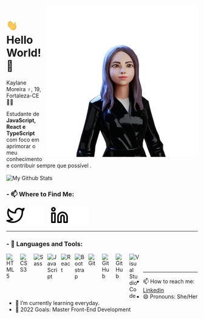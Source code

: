 <img src="./assets/ReadyPlayerMe-Avatar.png" min-width="400px" max-width="400px" width="400px" align="right">

# <img src="./assets/hi.gif" width="30px"> Hello World! 👾

Kaylane Moreira ♀️, 19, Fortaleza-CE 🙋‍♀️

Estudante de **JavaScript, React e TypeScript** com foco em aprimorar o meu conhecimento e contribuir sempre que possível .


<img align="center" src="https://github-readme-stats.vercel.app/api/top-langs/?username=kaylanemoreira&layout=compact&theme=radical" alt="My Github Stats">

### - 📫 Where to Find Me:

<!-- [![website](./img/globe-light.svg)](https://kaylanemoreira.com#gh-light-mode-only)
[![website](./img/globe-dark.svg)](https://kaylanemoreira.com#gh-dark-mode-only)
&nbsp;&nbsp; -->
[![website](./assets/twitter-light.svg)](https://twitter.com/Kaylane_SM#gh-light-mode-only)
[![website](./assets/twitterdark.svg)](https://twitter.com/Kaylane_SM#gh-dark-mode-only)
&nbsp;&nbsp;
[![website](./assets/linkedin-light.svg)](https://www.linkedin.com/in/kaylanem/#gh-light-mode-only)
[![website](./assets/linkedin-dark.svg)](https://www.linkedin.com/in/kaylanem/#gh-dark-mode-only)

---

### - 🧠 Languages and Tools:

<img align="left" alt="HTML5" width="26px" src="https://cdn.jsdelivr.net/gh/devicons/devicon/icons/html5/html5-original.svg" style="padding-right:10px;" />
<img align="left" alt="CSS3" width="26px" src="https://cdn.jsdelivr.net/gh/devicons/devicon/icons/css3/css3-original.svg" style="padding-right:10px;" />
 <img align="left" alt="Sass" width="26px" src="https://cdn.jsdelivr.net/gh/devicons/devicon/icons/sass/sass-original.svg" style="padding-right:10px;" />
<img align="left" alt="JavaScript" width="26px" src="https://cdn.jsdelivr.net/gh/devicons/devicon/icons/javascript/javascript-original.svg" style="padding-right:10px;" />
<img align="left" alt="React" width="26px" src="https://cdn.jsdelivr.net/gh/devicons/devicon/icons/react/react-original.svg" style="padding-right:10px;" />
<!-- <img align="left" alt="Node.js" width="26px" src="https://cdn.jsdelivr.net/gh/devicons/devicon/icons/nodejs/nodejs-original.svg" style="padding-right:10px;" /> -->
<img align="left" alt="Bootstrap" width="26px" src="https://cdn.jsdelivr.net/gh/devicons/devicon/icons/bootstrap/bootstrap-original.svg" style="padding-right:10px;" />
<!-- <img align="left" alt="MySQL" width="26px" src="https://cdn.jsdelivr.net/gh/devicons/devicon/icons/mysql/mysql-original.svg" style="padding-right:10px;" /> -->

<img align="left" alt="Git" width="26px" src="https://cdn.jsdelivr.net/gh/devicons/devicon/icons/git/git-original.svg" style="padding-right:10px;" />
<img align="left" alt="GitHub" width="26px" src="https://user-images.githubusercontent.com/3369400/139447912-e0f43f33-6d9f-45f8-be46-2df5bbc91289.png#gh-dark-mode-only" style="padding-right:10px;" />
<img align="left" alt="GitHub" width="26px" src="https://user-images.githubusercontent.com/3369400/139448065-39a229ba-4b06-434b-bc67-616e2ed80c8f.png#gh-light-mode-only" style="padding-right:10px;" />
<!-- <img align="left" alt="Terminal" width="26px" src="./img/terminal-light.svg#gh-light-mode-only" />
<img align="left" alt="Terminal" width="26px" src="./img/terminal-dark.svg#gh-dark-mode-only" /> -->
<img align="left" alt="Visual Studio Code" width="26px" src="https://cdn.jsdelivr.net/gh/devicons/devicon/icons/vscode/vscode-original.svg" style="padding-right:10px;" />

<br />
<br />

---
<!-- ### - 🎵 _"…And be a simple kind of man"_ -->

- 📫 How to reach me: [Linkedin](https://www.linkedin.com/in/kaylanem/)
- 😄 Pronouns: She/Her
- 🌱 I’m currently learning everyday.
- 🥅 2022 Goals: Master Front-End Development
<!-- - 👯 ... -->
<!-- - 💬 ... -->
<!-- - 🔭 ... -->
<!-- - ⚡ Fun fact: ... -->
